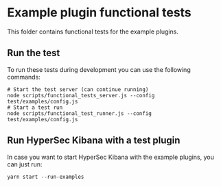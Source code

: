 # Example plugin functional tests

This folder contains functional tests for the example plugins.

## Run the test

To run these tests during development you can use the following commands:

```
# Start the test server (can continue running)
node scripts/functional_tests_server.js --config test/examples/config.js
# Start a test run
node scripts/functional_test_runner.js --config test/examples/config.js
```

## Run HyperSec Kibana with a test plugin

In case you want to start HyperSec Kibana with the example plugins, you can just run:

```
yarn start --run-examples
```

